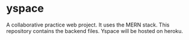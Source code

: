 # yspace

A collaborative practice web project. It uses the MERN stack. This repository contains the backend files.
Yspace will be hosted on heroku.
